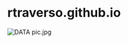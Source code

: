 # rtraverso.github.io

![DATA pic.jpg](https://user-images.githubusercontent.com/63610806/80962096-5c59d700-8dda-11ea-8623-5252ddb62752.jpg)
